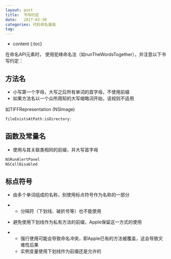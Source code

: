 ```yaml
---
layout: post
title:  书写约定
date:   2017-03-30
categories: 代码命名基础
tag:
---
```

* content
{:toc}

在命名API元素时， 使用驼峰命名法（如runTheWordsTogether），并注意以下书写约定：

## 方法名

* 小写第一个字母，大写之后所有单词的首字母，不使用前缀
* 如果方法名以一个众所周知的大写缩略词开始，该规则不适用

如TIFFRepresentation \(NSImage\)

```objective-c
fileExistsAtPath:isDirectory:
```

## 函数及常量名

* 使用与其关联类相同的前缀，并大写首字母

```objective-c
NSRunAlertPanel
NSCellDisabled
```

## 标点符号

* 由多个单词组成的名称，别使用标点符号作为名称的一部分

* * 分隔符（下划线、破折号等）也不能使用
* 避免使用下划线作为私有方法的前缀，Apple保留这一方式的使用

* * 强行使用可能会导致命名冲突，即Apple已有的方法被覆盖，这会导致灾难性后果
  * 实例变量使用下划线作为前缀还是允许的
